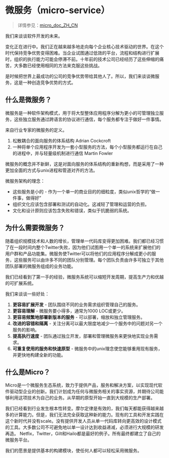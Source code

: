 # 微服务（micro-service）

> 详情参见：[micro_doc_ZH_CN](https://github.com/lixiangyun/micro_doc_ZH_CN)

我们来谈谈软件开发的未来。

变化正在进行中。我们正在越来越多地走向每个企业核心技术驱动的世界。在这个时代保持竞争优势变得困难。当企业试图通过低效的平台，流程和结构进行扩展时，组织的执行能力可能会停滞不前。十年前的技术公司已经经历了这些伸缩的痛苦，大多数已经使用相同的方法来克服这些挑战。

是时候把世界上最成功的公司的竞争优势带给其他人了。所以，我们来谈谈微服务，这是一种创造竞争优势的方式。

## 什么是微服务？

微服务是一种软件架构模式，用于将大型整体应用程序分解为更小的可管理独立服务，这些独立服务通过跨语言的协议进行通信，每个服务都专注于做好一件事情。

来自行业专家的微服务的定义。

1. 松散耦合的面向服务的体系结构
   Adrian Cockcroft
2. 一种将单个应用程序开发为一套小型服务的方法，每个小型服务都运行在自己的进程中，并与轻量级机制进行通信
   Martin Fowler

微服务的概念并不新鲜，这是对面向服务的体系结构的重新构想，而是采用了一种更加全面的方式与unix进程和管道对齐的方法。

微服务架构的理念：

- 这些服务是小的 - 作为一个单一的商业目的的细粒度，类似unix哲学的“做一件事，做得好”
- 组织文化应该包含部署和测试的自动化。这减轻了管理和运营的负担。
- 文化和设计原则应该包含失败和错误，类似于抗脆弱的系统。

## 为什么需要微服务？

随着组织规模技术和人数的增长，管理单一代码库变得更加困难。我们都已经习惯了在一段时间内整个Twitter失败，因为他们试图用一个单一的系统来扩展他们的用户群和产品功能集。微服务使Twitter可以将他们的应用程序分解成更小的服务，这些服务可以由许多不同的团队分别管理。每个团队负责由许多可独立于其他团队部署的微服务组成的业务功能。

我们已经看到了第一手的经验，微服务系统可以缩短开发周期，提高生产力和优越的可扩展系统。

我们来谈谈一些好处：

1. **更容易扩展开发** - 团队围绕不同的业务需求组织管理自己的服务。
2. **更容易理解** - 微服务要小得多，通常为1000 LOC或更少。
3. **更容易频繁地部署新版本的服务** - 可以部署，缩放和独立管理服务。
4. **改进的容错和隔离** - 关注分离可以最大限度地减少一个服务中的问题对另一个服务的影响。
5. **提高执行速度** - 团队通过独立开发，部署和管理微服务来更快地实现业务需求。
6. **可重复使用的服务和快速原型** - 微服务中的unix理念使您能够重用现有服务，并更快地构建全新的功能。

## 什么是Micro？

Micro是一个微服务生态系统，致力于提供产品，服务和解决方案，以实现现代软件驱动型企业的创新。我们计划成为任何与微服务相关的事实资源，并期待公司能够利用这项技术为自己的业务。从早期的原型开始一直到大规模的生产部署。

我们已经看到行业发生根本性转变。摩尔定律是有效的，我们每天都能获得越来越多的计算能力。但是，我们无法完全获取这种新的能力。现有的工具和开发实践在这个新时代并没有scale。没有提供开发人员从单一代码库转向更高效的设计模式的工具。大多数公司不可避免地以单一设计达到收益递减，必须进行大规模的研发再造。 Netfix，Twitter，Gilt和Hailo都是最好的例子。所有最终都建立了自己的微服务平台。

我们的愿景是提供基本的构建模块，使任何人都可以轻松采用微服务。